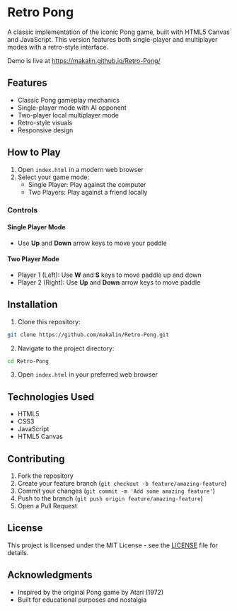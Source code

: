 # Retro Pong

A classic implementation of the iconic Pong game, built with HTML5 Canvas and JavaScript. This version features both single-player and multiplayer modes with a retro-style interface.

Demo is live at https://makalin.github.io/Retro-Pong/

## Features

- Classic Pong gameplay mechanics
- Single-player mode with AI opponent
- Two-player local multiplayer mode
- Retro-style visuals
- Responsive design

## How to Play

1. Open `index.html` in a modern web browser
2. Select your game mode:
   - Single Player: Play against the computer
   - Two Players: Play against a friend locally

### Controls

#### Single Player Mode
- Use **Up** and **Down** arrow keys to move your paddle

#### Two Player Mode
- Player 1 (Left): Use **W** and **S** keys to move paddle up and down
- Player 2 (Right): Use **Up** and **Down** arrow keys to move paddle

## Installation

1. Clone this repository:
```bash
git clone https://github.com/makalin/Retro-Pong.git
```

2. Navigate to the project directory:
```bash
cd Retro-Pong
```

3. Open `index.html` in your preferred web browser

## Technologies Used

- HTML5
- CSS3
- JavaScript
- HTML5 Canvas

## Contributing

1. Fork the repository
2. Create your feature branch (`git checkout -b feature/amazing-feature`)
3. Commit your changes (`git commit -m 'Add some amazing feature'`)
4. Push to the branch (`git push origin feature/amazing-feature`)
5. Open a Pull Request

## License

This project is licensed under the MIT License - see the [LICENSE](LICENSE) file for details.

## Acknowledgments

- Inspired by the original Pong game by Atari (1972)
- Built for educational purposes and nostalgia
